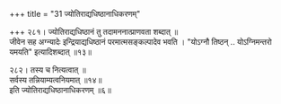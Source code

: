 +++
title = "31 ज्योतिराद्यधिष्ठानाधिकरणम्"

+++
२८१। ज्योतिराद्यधिष्ठानं तु तदामननात्प्राणवता शब्दात् ॥   
जीवेन सह अग्न्यादेः इन्द्रियाद्यधिष्ठानं परमात्मसङ्कल्पादेव भवति । "योऽग्नौ तिष्ठन् .. योऽग्निमन्तरो यमयति" इत्यादिशब्दात् ॥१३॥

२८२। तस्य च नित्यत्वात् ॥  
सर्वस्य तन्नियाम्यत्वनियमात् ॥१४॥   
इति ज्योतिराद्यधिष्ठानाधिकरणम् ॥६॥